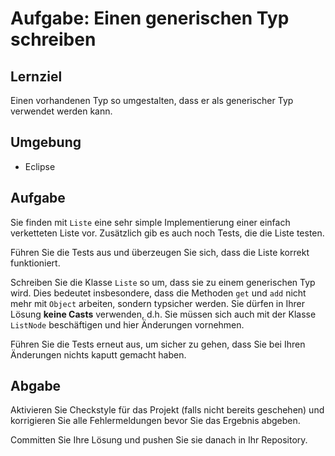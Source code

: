 # Aufgabe: Einen generischen Typ schreiben

## Lernziel

Einen vorhandenen Typ so umgestalten, dass er als generischer Typ verwendet werden kann.


## Umgebung

  * Eclipse


## Aufgabe

Sie finden mit `Liste` eine sehr simple Implementierung einer einfach verketteten Liste vor. Zusätzlich gib es auch noch Tests, die die Liste testen.

Führen Sie die Tests aus und überzeugen Sie sich, dass die Liste korrekt funktioniert.

Schreiben Sie die Klasse `Liste` so um, dass sie zu einem generischen Typ wird. Dies bedeutet insbesondere, dass die Methoden `get` und `add` nicht mehr mit `Object` arbeiten, sondern typsicher werden. Sie dürfen in Ihrer Lösung __keine Casts__ verwenden, d.h. Sie müssen sich auch mit der Klasse `ListNode` beschäftigen und hier Änderungen vornehmen.

Führen Sie die Tests erneut aus, um sicher zu gehen, dass Sie bei Ihren Änderungen nichts kaputt gemacht haben.


## Abgabe

Aktivieren Sie Checkstyle für das Projekt (falls nicht bereits geschehen) und korrigieren Sie alle Fehlermeldungen bevor Sie das Ergebnis abgeben.

Committen Sie Ihre Lösung und pushen Sie sie danach in Ihr Repository.
